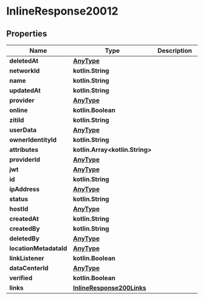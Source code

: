 
# InlineResponse20012

## Properties
Name | Type | Description | Notes
------------ | ------------- | ------------- | -------------
**deletedAt** | [**AnyType**](.md) |  | 
**networkId** | **kotlin.String** |  | 
**name** | **kotlin.String** |  | 
**updatedAt** | **kotlin.String** |  | 
**provider** | [**AnyType**](.md) |  | 
**online** | **kotlin.Boolean** |  | 
**zitiId** | **kotlin.String** |  | 
**userData** | [**AnyType**](.md) |  | 
**ownerIdentityId** | **kotlin.String** |  | 
**attributes** | **kotlin.Array&lt;kotlin.String&gt;** |  | 
**providerId** | [**AnyType**](.md) |  | 
**jwt** | [**AnyType**](.md) |  | 
**id** | **kotlin.String** |  | 
**ipAddress** | [**AnyType**](.md) |  | 
**status** | **kotlin.String** |  | 
**hostId** | [**AnyType**](.md) |  | 
**createdAt** | **kotlin.String** |  | 
**createdBy** | **kotlin.String** |  | 
**deletedBy** | [**AnyType**](.md) |  | 
**locationMetadataId** | [**AnyType**](.md) |  | 
**linkListener** | **kotlin.Boolean** |  | 
**dataCenterId** | [**AnyType**](.md) |  | 
**verified** | **kotlin.Boolean** |  | 
**links** | [**InlineResponse200Links**](InlineResponse200Links.md) |  | 



